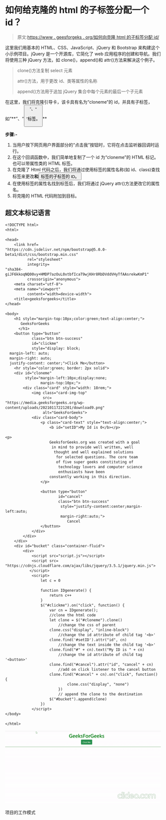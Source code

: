 # 如何给克隆的 html 的子标签分配一个 id？

> 原文:[https://www . geesforgeks . org/如何向克隆 html 的子标签分配 id/](https://www.geeksforgeeks.org/how-to-assign-an-id-to-a-child-tag-of-the-cloned-html/)

这里我们用基本的 HTML、CSS、JavaScript、jQuery 和 Bootstrap 来构建这个小示例项目。jQuery 是一个开源库，它简化了 web 应用程序的创建和导航。我们将使用三种 jQuery 方法，如 clone()，append()和 attr()方法来解决这个例子。

> clone()方法复制 select 元素
> 
> attr()方法，用于更改 id、类等属性的名称
> 
> append()方法用于追加 jQuery 集合中每个元素的最后一个子元素

在这里，我们将克隆引导卡，该卡具有名为“cloneme”的 id，并具有子标签，如“**”、“<button>”、“

”标签。</button>** 

**步骤:-**

1.  当用户按下网页用户界面部分的“点击我”按钮时，它将在点击监听器回调时运行。
2.  在这个回调函数中，我们简单地复制了一个 id 为“cloneme”的 HTML 标记。也可以带属性类的 HTML 标签。
3.  在克隆了 Html 代码之后，我们将通过使用标签的属性名称(如 id、class)查找标签来更改**和<button>标签的子标签的 ID。</button>**
4.  在使用标签的属性名找到标签后，我们将通过 jQuery attr()方法更改它的属性名。
5.  将克隆的 HTML 代码附加到目标。

## 超文本标记语言

```
<!DOCTYPE html>
<html>

<head>
    <link href=
"https://cdn.jsdelivr.net/npm/bootstrap@5.0.0-beta1/dist/css/bootstrap.min.css"
          rel="stylesheet"
          integrity=
"sha384-giJF6kkoqNQ00vy+HMDP7azOuL0xtbfIcaT9wjKHr8RbDVddVHyTfAAsrekwKmP1"
          crossorigin="anonymous">
    <meta charset="utf-8">
    <meta name="viewport"
          content="width=device-width">
    <title>geeksforgeeks</title>
</head>

<body>
    <h1 style="margin-top:10px;color:green;text-align:center;">
       GeeksForGeeks
      </h1>
    <button type="button"
            class="btn btn-success"
            id="clickme"
            style="display: block;
  margin-left: auto;
  margin-right: auto;
  justify-content: center;">Click Me</button>
    <hr style="color:green; border: 2px solid">
    <div id="cloneme"
         style="margin-left:10px;display:none;
                margin-top:10px;">
        <div class="card" style="width: 18rem;">
            <img class="card-img-top"
                 src=
"https://media.geeksforgeeks.org/wp-content/uploads/20210117221201/download9.png"
                 alt="GeeksForGeeks">
            <div class="card-body">
                <p class="card-text" style="text-align:center;">
                    <b id="setID">My Id is 0</b></p>

<p>
                    GeeksforGeeks.org was created with a goal
                     in mind to provide well written, well
                      thought and well explained solutions
                       for selected questions. The core team
                       of five super geeks constituting of
                        technology lovers and computer science
                        enthusiasts have been
                    constantly working in this direction.
                </p>

                <button type="button"
                        id="cancel"
                        class="btn btn-success"
                         style="justify-content:center;margin-left:auto;
                         margin-right:auto;">
                            Cancel
                </button>
            </div>
        </div>
    </div>
    <div id="bucket" class="container-fluid">
        <div>
            <script src="script.js"></script>
            <script src=
"https://cdnjs.cloudflare.com/ajax/libs/jquery/3.5.1/jquery.min.js">
           </script>
            <script>
                let c = 0

                function IDgenerate() {
                    return c++
                }
                $("#clickme").on("click", function() {
                    var cn = IDgenerate();
                    //clone the html code
                    let clone = $("#cloneme").clone()
                        //change the css of parent
                    clone.css("display", "inline-block")
                        //change the id attribute of child tag '<b>'
                    clone.find('#setID').attr("id", cn)
                        //change the text inside the child tag '<b>'
                    clone.find("#" + cn).text("My ID is " + cn)
                        //change the id attribute of child tag '<button>'
                    clone.find("#cancel").attr("id", "cancel" + cn)
                        //add on click listener to the cancel button
                    clone.find("#cancel" + cn).on("click", function() {
                            clone.css("display", "none")
                        })
                        // append the clone to the destination
                    $("#bucket").append(clone)
                })
            </script>
</body>

</html>
```

![](img/588fd97a3d0c7f7c9ec7fd20bc032516.png)

项目的工作模式